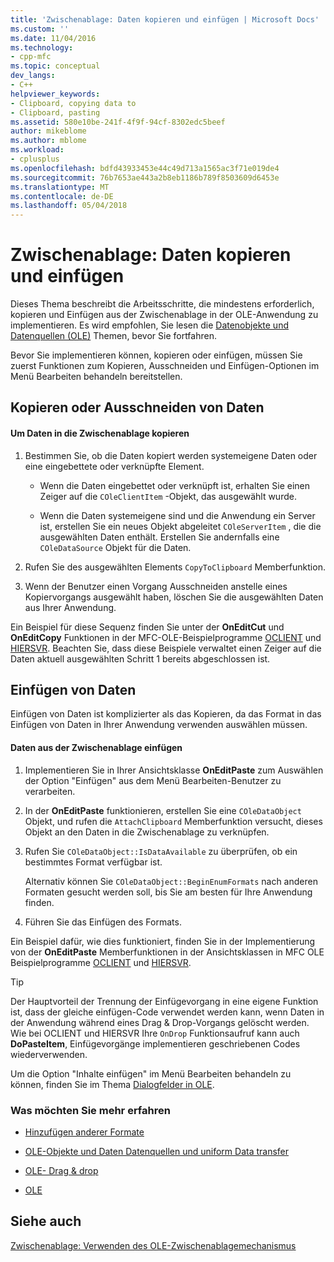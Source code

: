 ```yaml
---
title: 'Zwischenablage: Daten kopieren und einfügen | Microsoft Docs'
ms.custom: ''
ms.date: 11/04/2016
ms.technology:
- cpp-mfc
ms.topic: conceptual
dev_langs:
- C++
helpviewer_keywords:
- Clipboard, copying data to
- Clipboard, pasting
ms.assetid: 580e10be-241f-4f9f-94cf-8302edc5beef
author: mikeblome
ms.author: mblome
ms.workload:
- cplusplus
ms.openlocfilehash: bdfd43933453e44c49d713a1565ac3f71e019de4
ms.sourcegitcommit: 76b7653ae443a2b8eb1186b789f8503609d6453e
ms.translationtype: MT
ms.contentlocale: de-DE
ms.lasthandoff: 05/04/2018
---
```

# <a name="clipboard-copying-and-pasting-data"></a>Zwischenablage: Daten kopieren und einfügen
Dieses Thema beschreibt die Arbeitsschritte, die mindestens erforderlich, kopieren und Einfügen aus der Zwischenablage in der OLE-Anwendung zu implementieren. Es wird empfohlen, Sie lesen die [Datenobjekte und Datenquellen (OLE)](../mfc/data-objects-and-data-sources-ole.md) Themen, bevor Sie fortfahren.  
  
 Bevor Sie implementieren können, kopieren oder einfügen, müssen Sie zuerst Funktionen zum Kopieren, Ausschneiden und Einfügen-Optionen im Menü Bearbeiten behandeln bereitstellen.  
  
##  <a name="_core_copying_or_cutting_data"></a> Kopieren oder Ausschneiden von Daten  
  
#### <a name="to-copy-data-to-the-clipboard"></a>Um Daten in die Zwischenablage kopieren  
  
1.  Bestimmen Sie, ob die Daten kopiert werden systemeigene Daten oder eine eingebettete oder verknüpfte Element.  
  
    -   Wenn die Daten eingebettet oder verknüpft ist, erhalten Sie einen Zeiger auf die `COleClientItem` -Objekt, das ausgewählt wurde.  
  
    -   Wenn die Daten systemeigene sind und die Anwendung ein Server ist, erstellen Sie ein neues Objekt abgeleitet `COleServerItem` , die die ausgewählten Daten enthält. Erstellen Sie andernfalls eine `COleDataSource` Objekt für die Daten.  
  
2.  Rufen Sie des ausgewählten Elements `CopyToClipboard` Memberfunktion.  
  
3.  Wenn der Benutzer einen Vorgang Ausschneiden anstelle eines Kopiervorgangs ausgewählt haben, löschen Sie die ausgewählten Daten aus Ihrer Anwendung.  
  
 Ein Beispiel für diese Sequenz finden Sie unter der **OnEditCut** und **OnEditCopy** Funktionen in der MFC-OLE-Beispielprogramme [OCLIENT](../visual-cpp-samples.md) und [HIERSVR](../visual-cpp-samples.md). Beachten Sie, dass diese Beispiele verwaltet einen Zeiger auf die Daten aktuell ausgewählten Schritt 1 bereits abgeschlossen ist.  
  
##  <a name="_core_pasting_data"></a> Einfügen von Daten  
 Einfügen von Daten ist komplizierter als das Kopieren, da das Format in das Einfügen von Daten in Ihrer Anwendung verwenden auswählen müssen.  
  
#### <a name="to-paste-data-from-the-clipboard"></a>Daten aus der Zwischenablage einfügen  
  
1.  Implementieren Sie in Ihrer Ansichtsklasse **OnEditPaste** zum Auswählen der Option "Einfügen" aus dem Menü Bearbeiten-Benutzer zu verarbeiten.  
  
2.  In der **OnEditPaste** funktionieren, erstellen Sie eine `COleDataObject` Objekt, und rufen die `AttachClipboard` Memberfunktion versucht, dieses Objekt an den Daten in die Zwischenablage zu verknüpfen.  
  
3.  Rufen Sie `COleDataObject::IsDataAvailable` zu überprüfen, ob ein bestimmtes Format verfügbar ist.  
  
     Alternativ können Sie `COleDataObject::BeginEnumFormats` nach anderen Formaten gesucht werden soll, bis Sie am besten für Ihre Anwendung finden.  
  
4.  Führen Sie das Einfügen des Formats.  
  
 Ein Beispiel dafür, wie dies funktioniert, finden Sie in der Implementierung von der **OnEditPaste** Memberfunktionen in der Ansichtsklassen in MFC OLE Beispielprogramme [OCLIENT](../visual-cpp-samples.md) und [HIERSVR](../visual-cpp-samples.md).  
  
> [!TIP]
>  Der Hauptvorteil der Trennung der Einfügevorgang in eine eigene Funktion ist, dass der gleiche einfügen-Code verwendet werden kann, wenn Daten in der Anwendung während eines Drag & Drop-Vorgangs gelöscht werden. Wie bei OCLIENT und HIERSVR Ihre `OnDrop` Funktionsaufruf kann auch **DoPasteItem**, Einfügevorgänge implementieren geschriebenen Codes wiederverwenden.  
  
 Um die Option "Inhalte einfügen" im Menü Bearbeiten behandeln zu können, finden Sie im Thema [Dialogfelder in OLE](../mfc/dialog-boxes-in-ole.md).  
  
### <a name="what-do-you-want-to-know-more-about"></a>Was möchten Sie mehr erfahren  
  
-   [Hinzufügen anderer Formate](../mfc/clipboard-adding-other-formats.md)  
  
-   [OLE-Objekte und Daten Datenquellen und uniform Data transfer](../mfc/data-objects-and-data-sources-ole.md)  
  
-   [OLE- Drag & drop](../mfc/drag-and-drop-ole.md)  
  
-   [OLE](../mfc/ole-background.md)  
  
## <a name="see-also"></a>Siehe auch  
 [Zwischenablage: Verwenden des OLE-Zwischenablagemechanismus](../mfc/clipboard-using-the-ole-clipboard-mechanism.md)


